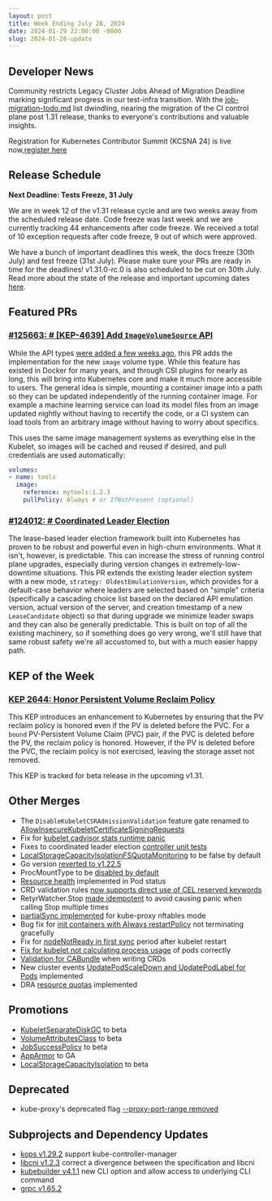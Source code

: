 ```yaml
---
layout: post
title: Week Ending July 28, 2024
date: 2024-01-29 22:00:00 -0000
slug: 2024-01-28-update
---
```


## Developer News
Community restricts Legacy Cluster Jobs Ahead of Migration Deadline marking significant progress in our test-infra transition. With the [job-migration-todo.md](https://github.com/kubernetes/test-infra/blob/master/docs/job-migration-todo.md) list dwindling, nearing the migration of the CI control plane post 1.31 release, thanks to everyone's contributions and valuable insights.

Registration for Kubernetes Contributor Summit (KCSNA 24) is live now,[register here](https://www.kubernetes.dev/events/2024/kcsna/registration/)






## Release Schedule

**Next Deadline: Tests Freeze, 31 July**

We are in week 12 of the v1.31 release cycle and are two weeks away from the scheduled release date. Code freeze was last week and we are currently tracking 44 enhancements after code freeze. We received a total of 10 exception requests after code freeze, 9 out of which were approved.

We have a bunch of important deadlines this week, the docs freeze (30th July) and test freeze (31st July). Please make sure your PRs are ready in time for the deadlines! v1.31.0-rc.0 is also scheduled to be cut on 30th July. Read more about the state of the release and important upcoming dates [here](https://groups.google.com/a/kubernetes.io/g/dev/c/XO1gka2hwM4).


## Featured PRs

### [#125663: # [KEP-4639] Add `ImageVolumeSource` API](https://github.com/kubernetes/kubernetes/pull/125663)

While the API types [were added a few weeks ago](https://github.com/kubernetes/kubernetes/pull/125660), this PR adds the implementation for the new `image` volume type. While this feature has existed in Docker for many years, and through CSI plugins for nearly as long, this will bring into Kubernetes core and make it much more accessible to users. The general idea is simple, mounting a container image into a path so they can be updated independently of the running container image. For example a machine learning service can load its model files from an image updated nightly without having to recertify the code, or a CI system can load tools from an arbitrary image without having to worry about specifics.

This uses the same image management systems as everything else in the Kubelet, so images will be cached and reused if desired, and pull credentials are used automatically:

```yaml
volumes:
- name: tools
  image:
    reference: mytools:1.2.3
    pullPolicy: Always # or IfNotPresent (optional)
```

### [#124012: # Coordinated Leader Election](https://github.com/kubernetes/kubernetes/pull/124012)

The lease-based leader election framework built into Kubernetes has proven to be robust and powerful even in high-churn environments. What it isn't, however, is predictable. This can increase the stress of running control plane upgrades, especially during version changes in extremely-low-downtime situations. This PR extends the existing leader election system with a new mode, `strategy: OldestEmulationVersion`, which provides for a default-case behavior where leaders are selected based on "simple" criteria (specifically a cascading choice list based on the declared API emulation version, actual version of the server, and creation timestamp of a new `LeaseCandidate` object) so that during upgrade we minimize leader swaps and they can also be generally predictable. This is built on top of all the existing machinery, so if something does go very wrong, we'll still have that same robust safety we're all accustomed to, but with a much easier happy path.

## KEP of the Week
### [KEP 2644: Honor Persistent Volume Reclaim Policy](https://github.com/kubernetes/enhancements/tree/master/keps/sig-storage/2644-honor-pv-reclaim-policy)

This KEP introduces an enhancement to Kubernetes by ensuring that the PV reclaim policy is honored even if the PV is deleted before the PVC. For a `bound` PV-Persistent Volume Claim (PVC) pair, if the PVC is deleted before the PV, the reclaim policy is honored. However, if the PV is deleted before the PVC, the reclaim policy is not exercised, leaving the storage asset not removed.

This KEP is tracked for beta release in the upcoming v1.31.

## Other Merges

* The `DisableKubeletCSRAdmissionValidation` feature gate renamed to [AllowInsecureKubeletCertificateSigningRequests](https://github.com/kubernetes/kubernetes/pull/126441)
* Fix for [kubelet cadvisor stats runtime panic](https://github.com/kubernetes/kubernetes/pull/126429)
* Fixes to coordinated leader election [controller unit tests](https://github.com/kubernetes/kubernetes/pull/126428)
* [LocalStorageCapacityIsolationFSQuotaMonitoring](https://github.com/kubernetes/kubernetes/pull/126355) to be false by default
* Go version [reverted to v1.22.5](https://github.com/kubernetes/kubernetes/pull/126330)
* ProcMountType to be [disabled by default](https://github.com/kubernetes/kubernetes/pull/126291)
* [Resource health](https://github.com/kubernetes/kubernetes/pull/126243) implemented in Pod status
* CRD validation rules [now supports direct use of CEL reserved keywords](https://github.com/kubernetes/kubernetes/pull/126188)
* RetyrWatcher.Stop [made idempotent](https://github.com/kubernetes/kubernetes/pull/126125) to avoid causing panic when calling Stop multiple times
* [partialSync implemented](https://github.com/kubernetes/kubernetes/pull/126013) for kube-proxy nftables mode
* Bug fix for [init containers with Always restartPolicy](https://github.com/kubernetes/kubernetes/pull/125935) not terminating gracefully
* Fix for [nodeNotReady in first sync](https://github.com/kubernetes/kubernetes/pull/124430) period after kubelet restart
* [Fix for kubelet not calculating process usage](https://github.com/kubernetes/kubernetes/pull/124101) of pods correctly
* [Validation for CABundle](https://github.com/kubernetes/kubernetes/pull/124061) when writing CRDs
* New cluster events [UpdatePodScaleDown and UpdatePodLabel for Pods](https://github.com/kubernetes/kubernetes/pull/122628) implemented
* DRA [resource quotas](https://github.com/kubernetes/kubernetes/pull/120611) implemented

## Promotions

* [KubeletSeparateDiskGC](https://github.com/kubernetes/kubernetes/pull/126205) to beta
* [VolumeAttributesClass](https://github.com/kubernetes/kubernetes/pull/126145) to beta
* [JobSuccessPolicy](https://github.com/kubernetes/kubernetes/pull/126067) to beta
* [AppArmor](https://github.com/kubernetes/kubernetes/pull/125257) to GA
* [LocalStorageCapacityIsolation](https://github.com/kubernetes/kubernetes/pull/126014) to beta

## Deprecated

* kube-proxy's deprecated flag [--proxy-port-range removed](https://github.com/kubernetes/kubernetes/pull/126293)

## Subprojects and Dependency Updates

* [kops v1.29.2](https://github.com/kubernetes/kops/releases/tag/v1.29.2) support kube-controller-manager
* [libcni v1.2.3](https://github.com/containernetworking/cni/releases/tag/v1.2.3) correct a divergence between the specification and libcni
* [kubebuilder v4.1.1](https://github.com/kubernetes-sigs/kubebuilder/releases/tag/v4.1.1) new CLI option and allow access to underlying CLI command
* [grpc v1.65.2](https://github.com/grpc/grpc/releases/tag/v1.65.2) 
